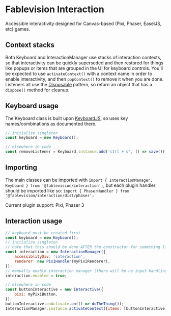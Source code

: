 # Fablevision Interaction
Accessible interactivity designed for Canvas-based (Pixi, Phaser, EaselJS, etc) games.

## Context stacks
Both Keyboard and InteractionManager use stacks of interaction contexts, so that interactivity can be quickly superseded and then restored
for things like popups or items that are grouped in the UI for keyboard controls. You'll be expected to use `activateContext()` with a context name
in order to enable interactivity, and then `popContext()` to remove it when you are done. Listeners all use the [Disposable](https://gitlab.com/fablevision/public-utils/utils/-/blob/main/src/Disposable.ts) pattern, so return an object that has a `dispose()` method for cleanup.

## Keyboard usage
The Keyboard class is built upon [KeyboardJS](https://github.com/RobertWHurst/KeyboardJS/), so uses key names/combinations as documented there.
```javascript
// initialize singleton
const keyboard = new Keyboard();

// elsewhere in code
const removeListener = Keyboard.instance.add('ctrl + s', () => save());
```

## Importing
The main classes can be imported with `import { InteractionManager, Keyboard } from '@fablevision/interaction';`, but each plugin handler should be imported like so: `import { PhaserHandler } from '@fablevision/interaction/dist/phaser';`

Current plugin support: Pixi, Phaser 3

## Interaction usage
```javascript
// keyboard must be created first
const keyboard = new Keyboard();
// initialize singleton
// note that this should be done AFTER the constructor for something like Phaser, as when setting up the Handler this.game isn't generated until after construction
const interaction = new InteractionManager({
    accessiblityDiv: 'interaction',
    renderer: new PixiHandler(myPixiRenderer),
});
// manually enable interaction manager (there will be no input handling otherwise)
interaction.enabled = true;

// elsewhere in code
const buttonInteractive = new Interactive({
    pixi: myPixiButton,
});
buttonInteractive.onActivate.on(() => doTheThing());
InteractionManager.instance.activateContext({items: [buttonInteractive], name: 'MyContext'});
```